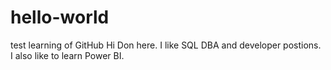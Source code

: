 # hello-world
test learning of GitHub
Hi Don here.
I like SQL DBA and developer postions.
I also like to learn Power BI.
